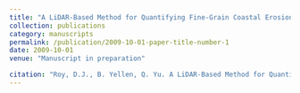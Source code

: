 ```yaml
---
title: "A LiDAR-Based Method for Quantifying Fine-Grain Coastal Erosion and Its Spatial Correlation with Shoreline Armoring and Marsh Systems. (Manuscript in preparation)."
collection: publications
category: manuscripts
permalink: /publication/2009-10-01-paper-title-number-1
date: 2009-10-01
venue: "Manuscript in preparation"

citation: "Roy, D.J., B. Yellen, Q. Yu. A LiDAR-Based Method for Quantifying Fine-Grain Coastal Erosion and Its Spatial Correlation with Shoreline Armoring and Marsh Systems. (Manuscript in preparation)."
---
```


